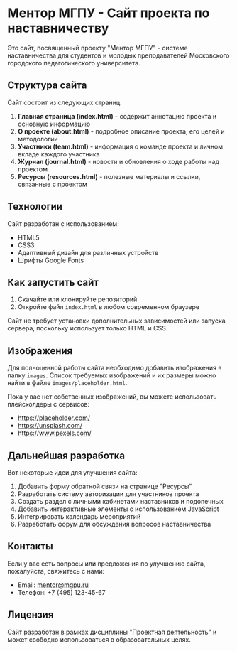 # Ментор МГПУ - Сайт проекта по наставничеству

Это сайт, посвященный проекту "Ментор МГПУ" - системе наставничества для студентов и молодых преподавателей Московского городского педагогического университета.

## Структура сайта

Сайт состоит из следующих страниц:

1. **Главная страница (index.html)** - содержит аннотацию проекта и основную информацию
2. **О проекте (about.html)** - подробное описание проекта, его целей и методологии
3. **Участники (team.html)** - информация о команде проекта и личном вкладе каждого участника
4. **Журнал (journal.html)** - новости и обновления о ходе работы над проектом
5. **Ресурсы (resources.html)** - полезные материалы и ссылки, связанные с проектом

## Технологии

Сайт разработан с использованием:
- HTML5 
- CSS3
- Адаптивный дизайн для различных устройств
- Шрифты Google Fonts

## Как запустить сайт

1. Скачайте или клонируйте репозиторий
2. Откройте файл `index.html` в любом современном браузере

Сайт не требует установки дополнительных зависимостей или запуска сервера, поскольку использует только HTML и CSS.

## Изображения

Для полноценной работы сайта необходимо добавить изображения в папку `images`. Список требуемых изображений и их размеры можно найти в файле `images/placeholder.html`.

Пока у вас нет собственных изображений, вы можете использовать плейсхолдеры с сервисов:
- https://placeholder.com/
- https://unsplash.com/
- https://www.pexels.com/

## Дальнейшая разработка

Вот некоторые идеи для улучшения сайта:

1. Добавить форму обратной связи на странице "Ресурсы"
2. Разработать систему авторизации для участников проекта
3. Создать раздел с личными кабинетами наставников и подопечных
4. Добавить интерактивные элементы с использованием JavaScript
5. Интегрировать календарь мероприятий
6. Разработать форум для обсуждения вопросов наставничества

## Контакты

Если у вас есть вопросы или предложения по улучшению сайта, пожалуйста, свяжитесь с нами:
- Email: mentor@mgpu.ru
- Телефон: +7 (495) 123-45-67

## Лицензия

Сайт разработан в рамках дисциплины "Проектная деятельность" и может свободно использоваться в образовательных целях. 